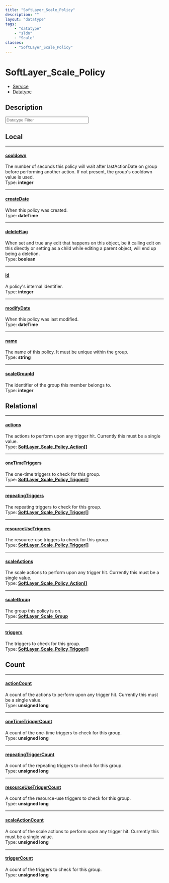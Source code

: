 ```yaml
---
title: "SoftLayer_Scale_Policy"
description: ""
layout: "datatype"
tags:
    - "datatype"
    - "sldn"
    - "Scale"
classes:
    - "SoftLayer_Scale_Policy"
---
```


# SoftLayer_Scale_Policy
<div id='service-datatype'>
    <ul id='sldn-reference-tabs'>
    <li id='service'> <a href='/reference/services/SoftLayer_Scale_Policy' >Service</a></li>    <li id='datatype'> <a href='/reference/datatypes/SoftLayer_Scale_Policy' >Datatype</a></li>
    </ul>
</div>

## Description 








<!-- Filer BEGIN -->
<div class="view-filters">
        <div class="clearfix">
            <div class="search-input-box">
                <input placeholder="Datatype Filter" onkeyup="titleSearch(inputId='prop-input', divId='properties', elementClass='prop-row')" 
                    type="text" id="prop-input" value="" size="30" maxlength="128" class="form-text">
            </div>
        </div>
</div>
<!-- Filer END -->

<div id="properties" class="content">
<div id="localProperties" class="prop-content" >

## Local
<div class="prop-row">

-----
[cooldown]: #cooldown
#### [cooldown]
The number of seconds this policy will wait after lastActionDate on group before performing another action. If not present, the group's cooldown value is used.   
<span class="type-label">Type: </span>**integer**  



</div>
<div class="prop-row">

-----
[createDate]: #createdate
#### [createDate]
When this policy was created.  
<span class="type-label">Type: </span>**dateTime**  



</div>
<div class="prop-row">

-----
[deleteFlag]: #deleteflag
#### [deleteFlag]
When set and true any edit that happens on this object, be it calling edit on this directly or setting as a child while editing a parent object, will end up being a deletion.   
<span class="type-label">Type: </span>**boolean**  



</div>
<div class="prop-row">

-----
[id]: #id
#### [id]
A policy's internal identifier.  
<span class="type-label">Type: </span>**integer**  



</div>
<div class="prop-row">

-----
[modifyDate]: #modifydate
#### [modifyDate]
When this policy was last modified.  
<span class="type-label">Type: </span>**dateTime**  



</div>
<div class="prop-row">

-----
[name]: #name
#### [name]
The name of this policy. It must be unique within the group.  
<span class="type-label">Type: </span>**string**  



</div>
<div class="prop-row">

-----
[scaleGroupId]: #scalegroupid
#### [scaleGroupId]
The identifier of the group this member belongs to.  
<span class="type-label">Type: </span>**integer**  



</div>
</div>
<!-- LOCAL PROPERTY END -->

<div id="relationalProperties"  class="prop-content" >

## Relational
<div class="prop-row">

-----
[actions]: #actions
#### [actions]
The actions to perform upon any trigger hit. Currently this must be a single value.  
<span class="type-label">Type: </span>**<a href='/reference/datatypes/SoftLayer_Scale_Policy_Action'>SoftLayer_Scale_Policy_Action[] </a>**  



</div>
<div class="prop-row">

-----
[oneTimeTriggers]: #onetimetriggers
#### [oneTimeTriggers]
The one-time triggers to check for this group.  
<span class="type-label">Type: </span>**<a href='/reference/datatypes/SoftLayer_Scale_Policy_Trigger'>SoftLayer_Scale_Policy_Trigger[] </a>**  



</div>
<div class="prop-row">

-----
[repeatingTriggers]: #repeatingtriggers
#### [repeatingTriggers]
The repeating triggers to check for this group.  
<span class="type-label">Type: </span>**<a href='/reference/datatypes/SoftLayer_Scale_Policy_Trigger'>SoftLayer_Scale_Policy_Trigger[] </a>**  



</div>
<div class="prop-row">

-----
[resourceUseTriggers]: #resourceusetriggers
#### [resourceUseTriggers]
The resource-use triggers to check for this group.  
<span class="type-label">Type: </span>**<a href='/reference/datatypes/SoftLayer_Scale_Policy_Trigger'>SoftLayer_Scale_Policy_Trigger[] </a>**  



</div>
<div class="prop-row">

-----
[scaleActions]: #scaleactions
#### [scaleActions]
The scale actions to perform upon any trigger hit. Currently this must be a single value.  
<span class="type-label">Type: </span>**<a href='/reference/datatypes/SoftLayer_Scale_Policy_Action'>SoftLayer_Scale_Policy_Action[] </a>**  



</div>
<div class="prop-row">

-----
[scaleGroup]: #scalegroup
#### [scaleGroup]
The group this policy is on.  
<span class="type-label">Type: </span>**<a href='/reference/datatypes/SoftLayer_Scale_Group'>SoftLayer_Scale_Group </a>**  



</div>
<div class="prop-row">

-----
[triggers]: #triggers
#### [triggers]
The triggers to check for this group.  
<span class="type-label">Type: </span>**<a href='/reference/datatypes/SoftLayer_Scale_Policy_Trigger'>SoftLayer_Scale_Policy_Trigger[] </a>**  



</div>

## Count
<div class="prop-row">

-----
[actionCount]: #actioncount
#### [actionCount]
A count of the actions to perform upon any trigger hit. Currently this must be a single value.   
<span class="type-label">Type: </span>**unsigned long**  



</div>
<div class="prop-row">

-----
[oneTimeTriggerCount]: #onetimetriggercount
#### [oneTimeTriggerCount]
A count of the one-time triggers to check for this group.   
<span class="type-label">Type: </span>**unsigned long**  



</div>
<div class="prop-row">

-----
[repeatingTriggerCount]: #repeatingtriggercount
#### [repeatingTriggerCount]
A count of the repeating triggers to check for this group.   
<span class="type-label">Type: </span>**unsigned long**  



</div>
<div class="prop-row">

-----
[resourceUseTriggerCount]: #resourceusetriggercount
#### [resourceUseTriggerCount]
A count of the resource-use triggers to check for this group.   
<span class="type-label">Type: </span>**unsigned long**  



</div>
<div class="prop-row">

-----
[scaleActionCount]: #scaleactioncount
#### [scaleActionCount]
A count of the scale actions to perform upon any trigger hit. Currently this must be a single value.   
<span class="type-label">Type: </span>**unsigned long**  



</div>
<div class="prop-row">

-----
[triggerCount]: #triggercount
#### [triggerCount]
A count of the triggers to check for this group.   
<span class="type-label">Type: </span>**unsigned long**  



</div>
</div>


